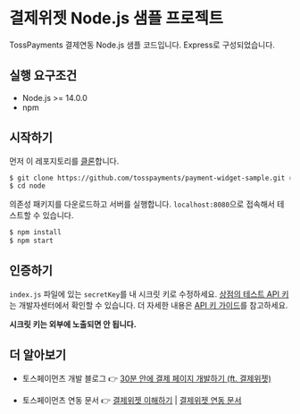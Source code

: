 # 결제위젯 Node.js 샘플 프로젝트

TossPayments 결제연동 Node.js 샘플 코드입니다. Express로 구성되었습니다.

## 실행 요구조건

- Node.js >= 14.0.0
- npm


## 시작하기

먼저 이 레포지토리를 [클론](https://docs.github.com/en/github/creating-cloning-and-archiving-repositories/cloning-a-repository)합니다.

```sh
$ git clone https://github.com/tosspayments/payment-widget-sample.git # 샘플 프로젝트 클론
$ cd node
```

의존성 패키지를 다운로드하고 서버를 실행합니다. `localhost:8080`으로 접속해서 테스트할 수 있습니다.

```sh
$ npm install
$ npm start
```

## 인증하기

`index.js` 파일에 있는 `secretKey`를 내 시크릿 키로 수정하세요. [상점의 테스트 API 키](https://developers.tosspayments.com/my/api-keys)는 개발자센터에서 확인할 수 있습니다. 더 자세한 내용은 [API 키 가이드](https://docs.tosspayments.com/reference/using-api/api-keys)를 참고하세요.

**시크릿 키는 외부에 노출되면 안 됩니다.**


## 더 알아보기

- 토스페이먼츠 개발 블로그 👉 [30분 안에 결제 페이지 개발하기 (ft. 결제위젯)](https://velog.io/@tosspayments/결제위젯으로-30분안에-결제-페이지-개발하기)

- 토스페이먼츠 연동 문서 👉 [결제위젯 이해하기](https://docs.tosspayments.com/guides/payment-widget/overview) | [결제위젯 연동 문서](https://docs.tosspayments.com/guides/payment-widget/integration)
